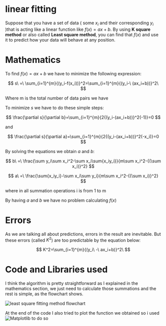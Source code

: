 # linear fitting

Suppose that you have a set of data ( some $x_i$ and their corresponding $y_i$ )that is acting like a linear function like $f(x) = ax+b$. By using **K square method** or also called **Least square method**, you can find that $f(x)$ and use it to predict how your data will behave at any position.

# Mathematics

To find $f(x)= ax+b$ we have to minimize the following expression:

$$ s\ =\ \sum_{i=1}^{m}{(y_i-f(x_i))}^2=\sum_{i=1}^{m}{(y_i-\ (ax_i+b))}^2\  $$

Where m is the total number of data pairs we have

To minimize $s$ we have to do these simple steps:

$$ \frac{\partial s}{\partial b}=\sum_{i=1}^{m}{2{(y_i-(ax_i+b))}^2(-1)}=0 $$

and 

$$ \frac{\partial s}{\partial a}=\sum_{i=1}^{m}{2{(y_i-(ax_i+b))}^2(-x_i)}=0 $$

By solving the equations we obtain $a$ and $b$:

$$ b\ =\ \frac{\sum y_i\sum x_i^2-\sum x_i\sum{x_iy_i}}{m\sum x_i^2-{(\sum x_i)}^2} $$

$$ a\ =\ \frac{\sum{x_iy_i}-\sum x_i\sum y_i}{m\sum x_i^2-{(\sum x_i)}^2} $$

where in all summation operations i is from 1 to m

By having $a$ and $b$ we have no problem calculating $f(x)$

# Errors
As we are talking all about predictions, errors in the result are inevitable. But these errors (called $K^2$) are too predictable by the equation below:

$$ K^2=\sum_{i=1}^{m}{(y_i\ -\ ax_i+b)}^2\  $$

# Code and Libraries used
I think the algorithm is pretty straightforward as I explained in the mathematics section, we just need to calculate those summations and the rest is simple, as the flowchart shows.<br />

![least square fitting method flowchart](https://github.com/Karen-Najafzadeh/Numerical-Calculations/assets/106056574/17d9ced9-a4b6-4036-9d67-47b0a1f32c2d)

At the end of the code I also tried to plot the function we obtained so i used ![Matplotlib](https://img.shields.io/badge/Matplotlib-%23ffffff.svg?style=for-the-badge&logo=Matplotlib&logoColor=black) to do so 
